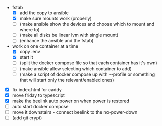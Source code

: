 - fstab
  - [x] add the copy to ansible
  - [x] make sure mounts work (properly)
  - [ ] (make ansible show the devices and choose which to mount and where to)
  - [ ] (make all disks be linear lvm with single mount)
  - [ ] (enhance the ansible and the fstab)
- work on one container at a time
  - [x] copy .env
  - [x] start it
  - [ ] (split the docker compose file so that each container has it's own)
  - [ ] (make ansible allow selecting which container to add)
  - [ ] (make a script of docker compose up with --profile or something that will start only the relevant/enabled ones)
- [x] fix index.html for caddy
- [x] move friday to typescript
- [x] make the beelink auto power on when power is restored
- [ ] auto start docker compose
- [ ] move it downstairs - connect beelink to the no-power-down
- [ ] (add git crypt)
